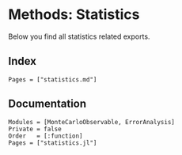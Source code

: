 # Methods: Statistics

Below you find all statistics related exports.

## Index

```@index
Pages = ["statistics.md"]
```

## Documentation

```@autodocs
Modules = [MonteCarloObservable, ErrorAnalysis]
Private = false
Order   = [:function]
Pages = ["statistics.jl"]
```